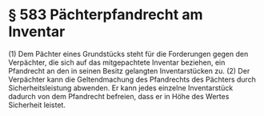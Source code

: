 # § 583 Pächterpfandrecht am Inventar
(1) Dem Pächter eines Grundstücks steht für die Forderungen gegen den Verpächter, die sich auf das mitgepachtete Inventar beziehen, ein Pfandrecht an den in seinen Besitz gelangten Inventarstücken zu.
(2) Der Verpächter kann die Geltendmachung des Pfandrechts des Pächters durch Sicherheitsleistung abwenden. Er kann jedes einzelne Inventarstück dadurch von dem Pfandrecht befreien, dass er in Höhe des Wertes Sicherheit leistet.